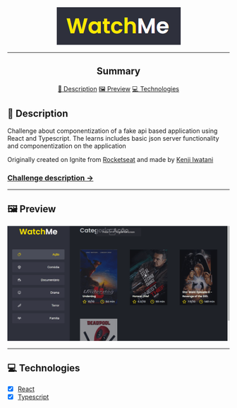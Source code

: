 <section align="center">
    <img width="281px" height="85px" src="./src/assets/logo.png" />
</section>

---

<h2 align="center">Summary</h2>

<p align="center">
    <a href="#description">📙 Description</a>
    <a href="#preview">🖼️ Preview</a>
    <a href="#technologies">💻 Technologies</a>
</p>

<H2 id="about">📙 Description</H2>

<p>Challenge about componentization of a fake api based application using React and Typescript. The learns includes basic json server functionality and componentization on the application</p>
<p>Originally created on Ignite from <a href="https://www.rocketseat.com.br/">Rocketseat</a> and made by <a href="https://www.linkedin.com/in/kleverson-kenji-iwatani/">Kenji Iwatani</a></p>

<p>
    <h3><a href="https://www.notion.so/Desafio-02-Componentizando-a-aplica-o-b9f0f025c95b437699d0c3115f55b0f1">Challenge description &rarr;</a></h3>
</p>

---

<H2 id="preview">🖼️ Preview</H2>

<section align="center">
    <img alt="Website overview" src="./src/assets/preview.gif"/>
</section>

---

<H2 id="technologies">💻 Technologies</H2>

- [x] <a href="https://reactjs.org/">React</a>
- [x] <a href="https://www.typescriptlang.org/">Typescript</a>
